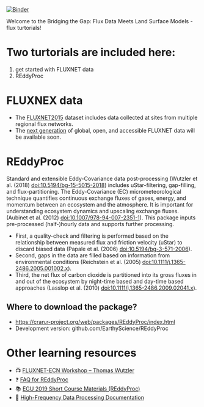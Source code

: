 [![Binder](https://mybinder.org/badge_logo.svg)](https://mybinder.org/v2/gh/YujieLiu666/FCC_workshop_flux_test/main?urlpath=rstudio)

Welcome to the Bridging the Gap: Flux Data Meets Land Surface Models - flux turtorials!

# Two turtorials are included here: 
1. get started with FLUXNET data
2. REddyProc
   
# FLUXNEX data
- The [FLUXNET2015](https://fluxnet.org/data/fluxnet2015-dataset/) dataset includes data collected at sites from multiple regional flux networks.
- The [next generation](https://fluxnet.org/2024/09/17/announcing-the-fluxnet-data-system-initiative/) of global, open, and accessible FLUXNET data will be available soon.



# REddyProc
Standard and extensible Eddy-Covariance data post-processing (Wutzler et al. (2018) <doi:10.5194/bg-15-5015-2018>) includes uStar-filtering, gap-filling, and flux-partitioning. 
The Eddy-Covariance (EC) micrometeorological technique quantifies continuous exchange fluxes of gases, energy, and momentum between an ecosystem and the atmosphere. 
It is important for understanding ecosystem dynamics and upscaling exchange fluxes. (Aubinet et al. (2012) <doi:10.1007/978-94-007-2351-1>). 
This package inputs pre-processed (half-)hourly data and supports further processing. 
- First, a quality-check and filtering is performed based on the relationship between measured flux and friction velocity (uStar) to discard biased data (Papale et al. (2006) <doi:10.5194/bg-3-571-2006>). 
- Second, gaps in the data are filled based on information from environmental conditions (Reichstein et al. (2005) <doi:10.1111/j.1365-2486.2005.001002.x>). 
- Third, the net flux of carbon dioxide is partitioned into its gross fluxes in and out of the ecosystem by night-time based and day-time based approaches (Lasslop et al. (2010) <doi:10.1111/j.1365-2486.2009.02041.x>).
## Where to download the package?
- https://cran.r-project.org/web/packages/REddyProc/index.html 
- Development version: github.com/EarthyScience/REddyProc

# Other learning resources

- 📺 [FLUXNET-ECN Workshop – Thomas Wutzler](https://www.youtube.com/watch?v=-b0vc4u8kls)
- ❓ [FAQ for REddyProc](https://www.bgc-jena.mpg.de/5629512/FAQ)
- 📚 [EGU 2019 Short Course Materials (REddyProc)](https://github.com/bgctw/EGU19EddyCourse/tree/master)
- 🔬 [High-Frequency Data Processing Documentation](https://ecoflux-lab.github.io/PipelineDocumentation/PipelineDocumentation.html)
